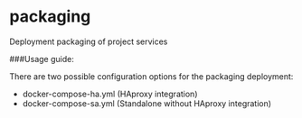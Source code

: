 # packaging
Deployment packaging of project services

###Usage guide:

There are two possible configuration options for the packaging deployment: 
- docker-compose-ha.yml (HAproxy integration)
- docker-compose-sa.yml (Standalone without HAproxy integration)

